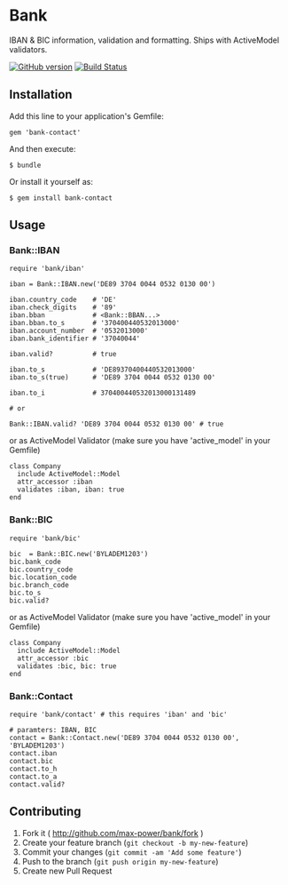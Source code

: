 # Bank

IBAN & BIC information, validation and formatting. Ships with ActiveModel validators.

[![GitHub version](https://badge.fury.io/gh/max-power%2Fbank.png)](http://badge.fury.io/gh/max-power%2Fbank)
[![Build Status](https://travis-ci.org/max-power/bank.png?branch=master)](https://travis-ci.org/max-power/bank)

## Installation

Add this line to your application's Gemfile:

    gem 'bank-contact'

And then execute:

    $ bundle

Or install it yourself as:

    $ gem install bank-contact

## Usage

### Bank::IBAN

    require 'bank/iban'

    iban = Bank::IBAN.new('DE89 3704 0044 0532 0130 00')

    iban.country_code    # 'DE'
    iban.check_digits    # '89'
    iban.bban            # <Bank::BBAN...>
    iban.bban.to_s       # '370400440532013000'
    iban.account_number  # '0532013000'
    iban.bank_identifier # '37040044'

    iban.valid?          # true

    iban.to_s            # 'DE89370400440532013000'
    iban.to_s(true)      # 'DE89 3704 0044 0532 0130 00'

    iban.to_i            # 370400440532013000131489

    # or

    Bank::IBAN.valid? 'DE89 3704 0044 0532 0130 00' # true

or as ActiveModel Validator (make sure you have 'active_model' in your Gemfile)

    class Company
      include ActiveModel::Model
      attr_accessor :iban
      validates :iban, iban: true
    end

### Bank::BIC

    require 'bank/bic'

    bic  = Bank::BIC.new('BYLADEM1203')
    bic.bank_code
    bic.country_code
    bic.location_code
    bic.branch_code
    bic.to_s
    bic.valid?

or as ActiveModel Validator (make sure you have 'active_model' in your Gemfile)

    class Company
      include ActiveModel::Model
      attr_accessor :bic
      validates :bic, bic: true
    end

### Bank::Contact

    require 'bank/contact' # this requires 'iban' and 'bic'

    # paramters: IBAN, BIC
    contact = Bank::Contact.new('DE89 3704 0044 0532 0130 00', 'BYLADEM1203')
    contact.iban
    contact.bic
    contact.to_h
    contact.to_a
    contact.valid?


## Contributing

1. Fork it ( http://github.com/max-power/bank/fork )
2. Create your feature branch (`git checkout -b my-new-feature`)
3. Commit your changes (`git commit -am 'Add some feature'`)
4. Push to the branch (`git push origin my-new-feature`)
5. Create new Pull Request

